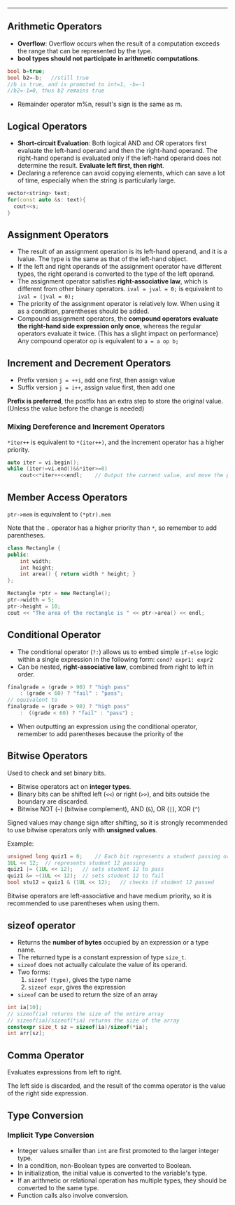 ----

## Arithmetic Operators

-   **Overflow**: Overflow occurs when the result of a computation exceeds the range that can be represented by the type.
-   **bool types should not participate in arithmetic computations**.

```cpp
bool b=true;
bool b2=-b;   //still true
//b is true, and is promoted to int=1, -b=-1
//b2=-1≠0, thus b2 remains true
```


-   Remainder operator m%n, result's sign is the same as m.


## Logical Operators

-   **Short-circuit Evaluation**: Both logical AND and OR operators first evaluate the left-hand operand and then the right-hand operand. The right-hand operand is evaluated only if the left-hand operand does not determine the result. **Evaluate left first, then right**.
-   Declaring a reference can avoid copying elements, which can save a lot of time, especially when the string is particularly large.

```cpp
vector<string> text;
for(const auto &s: text){
  cout<<s;
}
```


## Assignment Operators

-   The result of an assignment operation is its left-hand operand, and it is a lvalue. The type is the same as that of the left-hand object.
-   If the left and right operands of the assignment operator have different types, the right operand is converted to the type of the left operand.
-   The assignment operator satisfies **right-associative law**, which is different from other binary operators. `ival = jval = 0;` is equivalent to `ival = (jval = 0);`
-   The priority of the assignment operator is relatively low. When using it as a condition, parentheses should be added.
-   Compound assignment operators, the **compound operators evaluate the right-hand side expression only once**, whereas the regular operators evaluate it twice. (This has a slight impact on performance) Any compound operator op is equivalent to `a = a op b;`


## Increment and Decrement Operators

-   Prefix version `j = ++i`, add one first, then assign value
-   Suffix version `j = i++`, assign value first, then add one

**Prefix is preferred**, the postfix has an extra step to store the original value. (Unless the value before the change is needed)


### Mixing Dereference and Increment Operators

`*iter++` is equivalent to `*(iter++)`, and the increment operator has a higher priority.

```cpp
auto iter = vi.begin();
while (iter!=vi.end()&&*iter>=0)
	cout<<*iter++<<endl;	// Output the current value, and move the pointer forward by 1.
```


## Member Access Operators

`ptr->mem` is equivalent to `(*ptr).mem`

Note that the `.` operator has a higher priority than `*`, so remember to add parentheses.

```cpp
class Rectangle {
public:
    int width;
    int height;
    int area() { return width * height; }
};

Rectangle *ptr = new Rectangle();
ptr->width = 5;
ptr->height = 10;
cout << "The area of the rectangle is " << ptr->area() << endl;
```

## Conditional Operator

-   The conditional operator (`?:`) allows us to embed simple `if-else` logic within a single expression in the following form: `cond? expr1: expr2`
-   Can be nested, **right-associative law**, combined from right to left in order.

```cpp
finalgrade = (grade > 90) ? "high pass"
    : (grade < 60) ? "fail" : "pass";
// equivalent to
finalgrade = (grade > 90) ? "high pass"
    : （(grade < 60) ? "fail" : "pass"）;
```
-   When outputting an expression using the conditional operator, remember to add parentheses because the priority of the


## Bitwise Operators

Used to check and set binary bits.

-   Bitwise operators act on **integer types**.
-   Binary bits can be shifted left (`<<`) or right (`>>`), and bits outside the boundary are discarded.
-   Bitwise NOT (`~`) (bitwise complement), AND (`&`), OR (`|`), XOR (`^`)

Signed values may change sign after shifting, so it is strongly recommended to use bitwise operators only with **unsigned values**.

Example:
```cpp
unsigned long quiz1 = 0;    // Each bit represents a student passing or failing an exam
1UL << 12;  // represents student 12 passing
quiz1 |= (1UL << 12);   // sets student 12 to pass
quiz1 &= ~(1UL << 12);  // sets student 12 to fail
bool stu12 = quiz1 & (1UL << 12);   // checks if student 12 passed
```

Bitwise operators are left-associative and have medium priority, so it is recommended to use parentheses when using them.


## sizeof operator

-   Returns the **number of bytes** occupied by an expression or a type name.
-   The returned type is a constant expression of type `size_t`.
-   `sizeof` does not actually calculate the value of its operand.
-   Two forms:
    1.  `sizeof (type)`, gives the type name
    2.  `sizeof expr`, gives the expression
-   `sizeof` can be used to return the size of an array

```cpp
int ia[10];
// sizeof(ia) returns the size of the entire array
// sizeof(ia)/sizeof(*ia) returns the size of the array
constexpr size_t sz = sizeof(ia)/sizeof(*ia);
int arr[sz];
```


## Comma Operator

Evaluates expressions from left to right.

The left side is discarded, and the result of the comma operator is the value of the right side expression.


## Type Conversion

### Implicit Type Conversion

-   Integer values smaller than `int` are first promoted to the larger integer type.
-   In a condition, non-Boolean types are converted to Boolean.
-   In initialization, the initial value is converted to the variable's type.
-   If an arithmetic or relational operation has multiple types, they should be converted to the same type.
-   Function calls also involve conversion.

